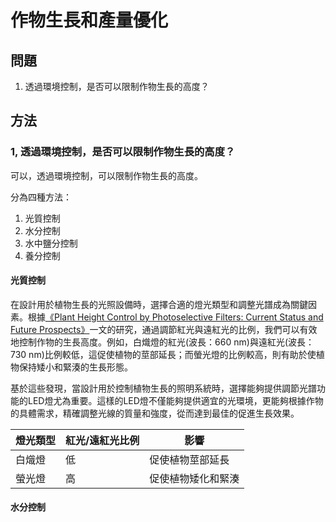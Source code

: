 <!--
 * @Author: hibana2077 hibana2077@gmaill.com
 * @Date: 2024-01-13 10:56:28
 * @LastEditors: hibana2077 hibana2077@gmaill.com
 * @LastEditTime: 2024-01-13 18:11:20
 * @FilePath: /smart_hydroponic_farm/doc/research/crop_grow.md
 * @Description: 这是默认设置,请设置`customMade`, 打开koroFileHeader查看配置 进行设置: https://github.com/OBKoro1/koro1FileHeader/wiki/%E9%85%8D%E7%BD%AE
-->
# 作物生長和產量優化

## 問題

1. 透過環境控制，是否可以限制作物生長的高度？

## 方法

### 1, 透過環境控制，是否可以限制作物生長的高度？

可以，透過環境控制，可以限制作物生長的高度。

分為四種方法：

1. 光質控制
2. 水分控制
3. 水中鹽分控制
4. 養分控制

#### 光質控制

在設計用於植物生長的光照設備時，選擇合適的燈光類型和調整光譜成為關鍵因素。根據[《Plant Height Control by Photoselective Filters: Current Status and Future Prospects》](https://doi.org/10.21273/HORTTECH.9.4.618)一文的研究，通過調節紅光與遠紅光的比例，我們可以有效地控制作物的生長高度。例如，白熾燈的紅光(波長：660 nm)與遠紅光(波長：730 nm)比例較低，這促使植物的莖部延長；而螢光燈的比例較高，則有助於使植物保持矮小和緊湊的生長形態。

基於這些發現，當設計用於控制植物生長的照明系統時，選擇能夠提供調節光譜功能的LED燈尤為重要。這樣的LED燈不僅能夠提供適宜的光環境，更能夠根據作物的具體需求，精確調整光線的質量和強度，從而達到最佳的促進生長效果。

| 燈光類型 | 紅光/遠紅光比例 | 影響 |
| --------- | --------------- | ---- |
| 白熾燈 | 低 | 促使植物莖部延長 |
| 螢光燈 | 高 | 促使植物矮化和緊湊 |

#### 水分控制